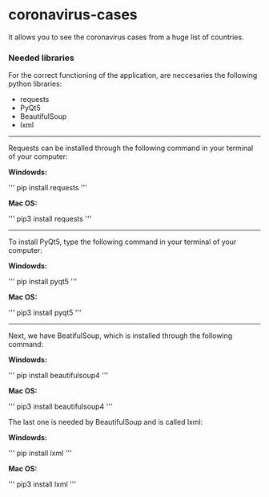 # coronavirus-cases
It allows you to see the coronavirus cases from a huge list of countries.

### Needed libraries
For the correct functioning of the application, are neccesaries the following python libraries:

* requests
* PyQt5
* BeautifulSoup
* lxml

---

Requests can be installed through the following command in your terminal of your computer:

**Windowds:**

'''
pip install requests
'''

**Mac OS:**

'''
pip3 install requests
'''

---

To install PyQt5, type the following command in your terminal of your computer:

**Windowds:**

'''
pip install pyqt5
'''

**Mac OS:**

'''
pip3 install pyqt5
'''

---

Next, we have BeatifulSoup, which is installed through the following command:

**Windowds:**

'''
pip install beautifulsoup4
'''

**Mac OS:**

'''
pip3 install beautifulsoup4
'''

The last one is needed by BeautifulSoup and is called lxml:

**Windowds:**

'''
pip install lxml
'''

**Mac OS:**

'''
pip3 install lxml
'''
